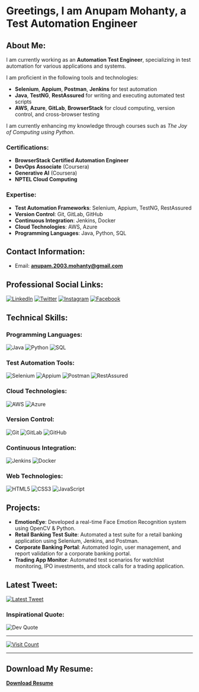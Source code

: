 # Greetings, I am Anupam Mohanty, a Test Automation Engineer

## About Me:
I am currently working as an **Automation Test Engineer**, specializing in test automation for various applications and systems.

I am proficient in the following tools and technologies:
- **Selenium**, **Appium**, **Postman**, **Jenkins** for test automation
- **Java**, **TestNG**, **RestAssured** for writing and executing automated test scripts
- **AWS**, **Azure**, **GitLab**, **BrowserStack** for cloud computing, version control, and cross-browser testing

I am currently enhancing my knowledge through courses such as *The Joy of Computing using Python*.

### Certifications:
- **BrowserStack Certified Automation Engineer**
- **DevOps Associate** (Coursera)
- **Generative AI** (Coursera)
- **NPTEL Cloud Computing**

### Expertise:
- **Test Automation Frameworks**: Selenium, Appium, TestNG, RestAssured
- **Version Control**: Git, GitLab, GitHub
- **Continuous Integration**: Jenkins, Docker
- **Cloud Technologies**: AWS, Azure
- **Programming Languages**: Java, Python, SQL

## Contact Information:
- Email: **anupam.2003.mohanty@gmail.com**

## Professional Social Links:
[![LinkedIn](https://img.shields.io/badge/LinkedIn-%230077B5.svg?logo=linkedin&logoColor=white)](https://linkedin.com/in/anupam-mohanty-341228204) 
[![Twitter](https://img.shields.io/badge/Twitter-%231DA1F2.svg?logo=Twitter&logoColor=white)](https://twitter.com/Anupam_73) 
[![Instagram](https://img.shields.io/badge/Instagram-%23E4405F.svg?logo=Instagram&logoColor=white)](https://instagram.com/) 
[![Facebook](https://img.shields.io/badge/Facebook-%231877F2.svg?logo=Facebook&logoColor=white)](https://facebook.com/)

## Technical Skills:
### Programming Languages:
![Java](https://img.shields.io/badge/java-%23ED8B00.svg?style=for-the-badge&logo=java&logoColor=white)
![Python](https://img.shields.io/badge/python-3670A0?style=for-the-badge&logo=python&logoColor=ffdd54)
![SQL](https://img.shields.io/badge/sql-%2300f.svg?style=for-the-badge&logo=mysql&logoColor=white)

### Test Automation Tools:
![Selenium](https://img.shields.io/badge/Selenium-%2348A248.svg?style=for-the-badge&logo=selenium&logoColor=white)
![Appium](https://img.shields.io/badge/Appium-%233C4758.svg?style=for-the-badge&logo=appium&logoColor=white)
![Postman](https://img.shields.io/badge/Postman-FF6C37?style=for-the-badge&logo=postman&logoColor=white)
![RestAssured](https://img.shields.io/badge/RestAssured-%232C5263.svg?style=for-the-badge&logo=rest-assured&logoColor=white)

### Cloud Technologies:
![AWS](https://img.shields.io/badge/AWS-%23FF9900.svg?style=for-the-badge&logo=amazon-aws&logoColor=white)
![Azure](https://img.shields.io/badge/Azure-%23007CBB.svg?style=for-the-badge&logo=microsoft-azure&logoColor=white)

### Version Control:
![Git](https://img.shields.io/badge/Git-%23F05033.svg?style=for-the-badge&logo=git&logoColor=white)
![GitLab](https://img.shields.io/badge/GitLab-%23121011.svg?style=for-the-badge&logo=gitlab&logoColor=white)
![GitHub](https://img.shields.io/badge/GitHub-%23121011.svg?style=for-the-badge&logo=github&logoColor=white)

### Continuous Integration:
![Jenkins](https://img.shields.io/badge/Jenkins-%232C5263.svg?style=for-the-badge&logo=jenkins&logoColor=white)
![Docker](https://img.shields.io/badge/Docker-2496ED.svg?style=for-the-badge&logo=docker&logoColor=white)

### Web Technologies:
![HTML5](https://img.shields.io/badge/html5-%23E34F26.svg?style=for-the-badge&logo=html5&logoColor=white)
![CSS3](https://img.shields.io/badge/css3-%231572B6.svg?style=for-the-badge&logo=css3&logoColor=white)
![JavaScript](https://img.shields.io/badge/javascript-%23323330.svg?style=for-the-badge&logo=javascript&logoColor=%23F7DF1E)

## Projects:
- **EmotionEye**: Developed a real-time Face Emotion Recognition system using OpenCV & Python.
- **Retail Banking Test Suite**: Automated a test suite for a retail banking application using Selenium, Jenkins, and Postman.
- **Corporate Banking Portal**: Automated login, user management, and report validation for a corporate banking portal.
- **Trading App Monitor**: Automated test scenarios for watchlist monitoring, IPO investments, and stock calls for a trading application.


## Latest Tweet:
[![Latest Tweet](https://gtce.itsvg.in/api?username=Anupam_73)](https://github.com/VishwaGauravIn/github-twitter-card-embed)

### Inspirational Quote:
![Dev Quote](https://quotes-github-readme.vercel.app/api?type=horizontal&theme=radical)

---

[![Visit Count](https://visitcount.itsvg.in/api?id=AYUSHKANUNGOext&icon=0&color=0)](https://visitcount.itsvg.in)

---

## Download My Resume:
[**Download Resume**](#) <!-- Replace '#' with the actual link to your resume -->
